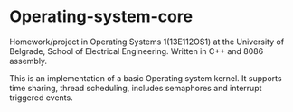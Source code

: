 # Operating-system-core

Homework/project in Operating Systems 1(13E112OS1) at the University of Belgrade, School of Electrical Engineering. Written in C++ and 8086 assembly.

This is an implementation of a basic Operating system kernel. It supports time sharing, thread scheduling, includes semaphores and interrupt triggered events.
